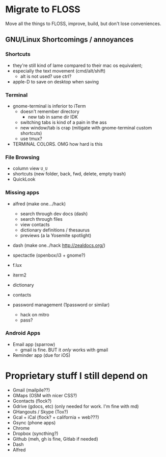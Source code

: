 # Migrate to FLOSS

Move all the things to FLOSS, improve, build, but don't lose conveniences.

## GNU/Linux Shortcomings / annoyances

### Shortcuts
- they're still kind of lame compared to their mac os equivalent;
- especially the text movement (cmd/alt/shift)
  - alt is not used? use ctrl?
- apple-D to save on desktop when saving

### Terminal
- gnome-terminal is inferior to iTerm
  - doesn't remember directory
    - new tab in same dir IDK
  - switching tabs is kind of a pain in the ass
  - new window/tab is crap (mitigate with gnome-terminal custom shortcuts)
  - use tmux?
- TERMINAL COLORS. OMG how hard is this

### File Browsing
- column view `U_U`
- shortcuts (new folder, back, fwd, delete, empty trash)
- QuickLook

### Missing apps
- alfred (make one.../hack)
  - search through dev docs (dash)
  - search through files
  - view contacts
  - dictionary definitions / thesaurus
  - previews (a la Yosemite spotlight)

- dash (make one../hack http://zealdocs.org/)

- spectactle (openbox/i3 + gnome?)

- f.lux

- iterm2

- dictionary

- contacts

- password management (1password or similar)
  - hack on mitro
  - pass?

### Android Apps
- Email app (sparrow)
  - gmail is fine. BUT it *only* works with gmail
- Reminder app (due for iOS)

# Proprietary stuff I still depend on
- Gmail (mailpile??)
- GMaps (OSM with nicer CSS?)
- Gcontacts (flock?)
- Gdrive (gdocs, etc) (only needed for work. I'm fine with md)
- GHangouts / Skype (Tox?)
- Gcal + iCal (flock? + california + web???)
- Gsync (phone apps)
- Chrome
- Dropbox (syncthing?)
- Github (meh, gh is fine, Gitlab if needed)
- Dash
- Alfred
